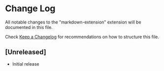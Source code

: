 # Change Log

All notable changes to the "markdown-extension" extension will be documented in this file.

Check [Keep a Changelog](http://keepachangelog.com/) for recommendations on how to structure this file.

## [Unreleased]

- Initial release